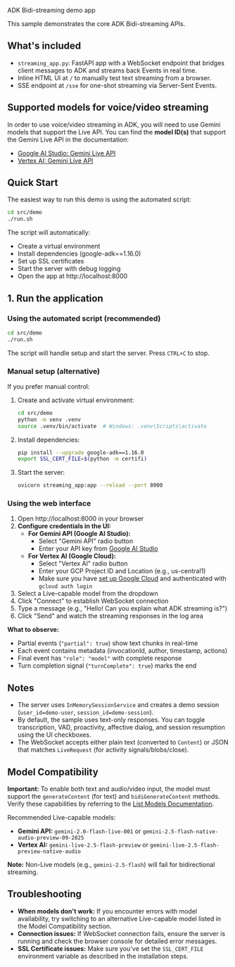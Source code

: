 ADK Bidi-streaming demo app

This sample demonstrates the core ADK Bidi-streaming APIs.

## What's included
- `streaming_app.py`: FastAPI app with a WebSocket endpoint that bridges client messages to ADK and streams back Events in real time.
- Inline HTML UI at `/` to manually test text streaming from a browser.
- SSE endpoint at `/sse` for one-shot streaming via Server-Sent Events.

## Supported models for voice/video streaming

In order to use voice/video streaming in ADK, you will need to use Gemini models that support the Live API. You can find the **model ID(s)** that support the Gemini Live API in the documentation:

- [Google AI Studio: Gemini Live API](https://ai.google.dev/gemini-api/docs/models#live-api)
- [Vertex AI: Gemini Live API](https://cloud.google.com/vertex-ai/generative-ai/docs/live-api)

## Quick Start

The easiest way to run this demo is using the automated script:

```bash
cd src/demo
./run.sh
```

The script will automatically:
- Create a virtual environment
- Install dependencies (google-adk==1.16.0)
- Set up SSL certificates
- Start the server with debug logging
- Open the app at http://localhost:8000

## 1. Run the application

### Using the automated script (recommended)

```bash
cd src/demo
./run.sh
```

The script will handle setup and start the server. Press `CTRL+C` to stop.

### Manual setup (alternative)

If you prefer manual control:

1. Create and activate virtual environment:
   ```bash
   cd src/demo
   python -m venv .venv
   source .venv/bin/activate  # Windows: .venv\Scripts\activate
   ```

2. Install dependencies:
   ```bash
   pip install --upgrade google-adk==1.16.0
   export SSL_CERT_FILE=$(python -m certifi)
   ```

3. Start the server:
   ```bash
   uvicorn streaming_app:app --reload --port 8000
   ```

### Using the web interface

1. Open http://localhost:8000 in your browser
2. **Configure credentials in the UI:**
   - **For Gemini API (Google AI Studio):**
     - Select "Gemini API" radio button
     - Enter your API key from [Google AI Studio](https://aistudio.google.com/apikey)
   - **For Vertex AI (Google Cloud):**
     - Select "Vertex AI" radio button
     - Enter your GCP Project ID and Location (e.g., us-central1)
     - Make sure you have [set up Google Cloud](https://cloud.google.com/vertex-ai/generative-ai/docs/start/quickstarts/quickstart-multimodal#setup-gcp) and authenticated with `gcloud auth login`
3. Select a Live-capable model from the dropdown
4. Click "Connect" to establish WebSocket connection
5. Type a message (e.g., "Hello! Can you explain what ADK streaming is?")
6. Click "Send" and watch the streaming responses in the log area

**What to observe:**
- Partial events (`"partial": true`) show text chunks in real-time
- Each event contains metadata (invocationId, author, timestamp, actions)
- Final event has `"role": "model"` with complete response
- Turn completion signal (`"turnComplete": true`) marks the end

## Notes

- The server uses `InMemorySessionService` and creates a demo session (`user_id=demo-user`, `session_id=demo-session`).
- By default, the sample uses text-only responses. You can toggle transcription, VAD, proactivity, affective dialog, and session resumption using the UI checkboxes.
- The WebSocket accepts either plain text (converted to `Content`) or JSON that matches `LiveRequest` (for activity signals/blobs/close).

## Model Compatibility

**Important:** To enable both text and audio/video input, the model must support the `generateContent` (for text) and `bidiGenerateContent` methods. Verify these capabilities by referring to the [List Models Documentation](https://ai.google.dev/api/models#method:-models.list).

Recommended Live-capable models:
- **Gemini API:** `gemini-2.0-flash-live-001` or `gemini-2.5-flash-native-audio-preview-09-2025`
- **Vertex AI:** `gemini-live-2.5-flash-preview` or `gemini-live-2.5-flash-preview-native-audio`

**Note:** Non-Live models (e.g., `gemini-2.5-flash`) will fail for bidirectional streaming.

## Troubleshooting

- **When models don't work:** If you encounter errors with model availability, try switching to an alternative Live-capable model listed in the Model Compatibility section.
- **Connection issues:** If WebSocket connection fails, ensure the server is running and check the browser console for detailed error messages.
- **SSL Certificate issues:** Make sure you've set the `SSL_CERT_FILE` environment variable as described in the installation steps.
